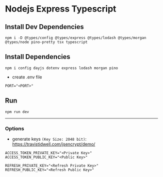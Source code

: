 # Nodejs Express Typescript

## Install Dev Dependencies

```
npm i -D @types/config @types/express @types/lodash @types/morgan @types/node pino-pretty tsx typescript
```

## Install Dependencies

```
npm i config dayjs dotenv express lodash morgan pino
```

- create .env file

```
PORT="<PORT>"
```

## Run

```
npm run dev
```

---

### Options

- generate keys `(Key Size: 2048 bit)`: https://travistidwell.com/jsencrypt/demo/

```
ACCESS_TOKEN_PRIVATE_KEY="<Private Key>"
ACCESS_TOKEN_PUBLIC_KEY="<Public Key>"

REFRESH_PRIVATE_KEY="<Refresh Private Key>"
REFRESH_PUBLIC_KEY="<Refresh Public Key>"
```
